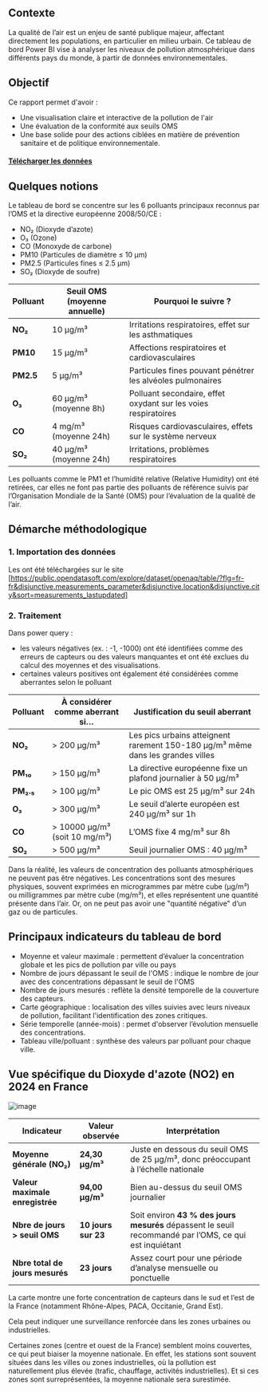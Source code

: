 ## Contexte
La qualité de l’air est un enjeu de santé publique majeur, affectant directement les populations, en particulier en milieu urbain. Ce tableau de bord Power BI vise à analyser les niveaux de pollution atmosphérique dans différents pays du monde, à partir de données environnementales.

## Objectif
Ce rapport permet d'avoir :
- Une visualisation claire et interactive de la pollution de l'air
- Une évaluation de la conformité aux seuils OMS
- Une base solide pour des actions ciblées en matière de prévention sanitaire et de politique environnementale.

#### [Télécharger les données](https://github.com/Hines98/Suivi_des_polluants_air/blob/main/openaq.csv)

## Quelques notions
Le tableau de bord se concentre sur les 6 polluants principaux reconnus par l’OMS et la directive européenne 2008/50/CE :
- NO₂ (Dioxyde d’azote)
- O₃ (Ozone)
- CO (Monoxyde de carbone)
- PM10 (Particules de diamètre ≤ 10 µm)
- PM2.5 (Particules fines ≤ 2.5 µm)
- SO₂ (Dioxyde de soufre)
  
| **Polluant** | **Seuil OMS (moyenne annuelle)** | **Pourquoi le suivre ?**                                       |
| ------------ | -------------------------------- | -------------------------------------------------------------- |
| **NO₂**      | 10 µg/m³                         | Irritations respiratoires, effet sur les asthmatiques          |
| **PM10**     | 15 µg/m³                         | Affections respiratoires et cardiovasculaires                  |
| **PM2.5**    | 5 µg/m³                          | Particules fines pouvant pénétrer les alvéoles pulmonaires     |
| **O₃**       | 60 µg/m³ (moyenne 8h)            | Polluant secondaire, effet oxydant sur les voies respiratoires |
| **CO**       | 4 mg/m³ (moyenne 24h)            | Risques cardiovasculaires, effets sur le système nerveux       |
| **SO₂**      | 40 µg/m³ (moyenne 24h)           | Irritations, problèmes respiratoires                           |


Les polluants comme le PM1 et l’humidité relative (Relative Humidity) ont été retirées, car elles ne font pas partie des polluants de référence suivis par l’Organisation Mondiale de la Santé (OMS) pour l’évaluation de la qualité de l’air.

## Démarche méthodologique

### 1. Importation des données
Les ont été téléchargées sur le site [https://public.opendatasoft.com/explore/dataset/openaq/table/?flg=fr-fr&disjunctive.measurements_parameter&disjunctive.location&disjunctive.city&sort=measurements_lastupdated]

### 2. Traitement
Dans power query :
- les valeurs négatives (ex. : -1, -1000) ont été identifiées comme des erreurs de capteurs ou des valeurs manquantes et ont été exclues du calcul des moyennes et des visualisations.
- certaines valeurs positives ont également été considérées comme aberrantes selon le polluant
  
| **Polluant**   | **À considérer comme aberrant si…** | **Justification du seuil aberrant**                                             |
| -------------- | ----------------------------------- | ------------------------------------------------------------------------------- |
| **NO₂**        | > 200 µg/m³                         | Les pics urbains atteignent rarement 150-180 µg/m³ même dans les grandes villes |
| **PM₁₀**       | > 150 µg/m³                         | La directive européenne fixe un plafond journalier à 50 µg/m³                   |               
| **PM₂.₅**      | > 100 µg/m³                         | Le pic OMS est 25 µg/m³ sur 24h                                                 |
| **O₃**         | > 300 µg/m³                         | Le seuil d’alerte européen est 240 µg/m³ sur 1h                                 |
| **CO**         | > 10000 µg/m³ (soit 10 mg/m³)       | L’OMS fixe 4 mg/m³ sur 8h                                                       |
| **SO₂**        | > 500 µg/m³                         | Seuil journalier OMS : 40 µg/m³                                                 |

Dans la réalité, les valeurs de concentration des polluants atmosphériques ne peuvent pas être négatives. Les concentrations sont des mesures physiques, souvent exprimées en microgrammes par mètre cube (µg/m³) ou milligrammes par mètre cube (mg/m³), et elles représentent une quantité présente dans l’air. Or, on ne peut pas avoir une "quantité négative" d’un gaz ou de particules.

## Principaux indicateurs du tableau de bord
- Moyenne et valeur maximale : permettent d’évaluer la concentration globale et les pics de pollution par ville ou pays
- Nombre de jours dépassant le seuil de l'OMS : indique le nombre de jour avec des concentrations dépassant le seuil de l'OMS
- Nombre de jours mesurés : reflète la densité temporelle de la couverture des capteurs.
- Carte géographique : localisation des villes suivies avec leurs niveaux de pollution, facilitant l'identification des zones critiques.
- Série temporelle (année-mois) : permet d'observer l’évolution mensuelle des concentrations.
- Tableau ville/polluant : synthèse des valeurs par polluant pour chaque ville.

## Vue spécifique du Dioxyde d'azote (NO2) en 2024 en France 
![image](https://github.com/user-attachments/assets/c3c55285-4d3e-4b1c-9e07-7bdc95556a85)

| Indicateur                      | Valeur observée     | Interprétation                                                                                                     |
| ------------------------------- | ------------------- | ------------------------------------------------------------------------------------------------------------------ |
| **Moyenne générale (NO₂)**      | **24,30 µg/m³**     | Juste en dessous du seuil OMS de 25 µg/m³, donc préoccupant à l’échelle nationale                                  |
| **Valeur maximale enregistrée** | **94,00 µg/m³**     | Bien au-dessus du seuil OMS journalier                                                                             |
| **Nbre de jours > seuil OMS**   | **10 jours sur 23** | Soit environ **43 % des jours mesurés** dépassent le seuil recommandé par l’OMS, ce qui est inquiétant             |
| **Nbre total de jours mesurés** | **23 jours**        | Assez court pour une période d’analyse mensuelle ou ponctuelle                                                     |

La carte montre une forte concentration de capteurs dans le sud et l’est de la France (notamment Rhône-Alpes, PACA, Occitanie, Grand Est).

Cela peut indiquer une surveillance renforcée dans les zones urbaines ou industrielles.

Certaines zones (centre et ouest de la France) semblent moins couvertes, ce qui peut biaiser la moyenne nationale. En effet, les stations sont souvent situées dans les villes ou zones industrielles, où la pollution est naturellement plus élevée (trafic, chauffage, activités industrielles). Et si ces zones sont surreprésentées, la moyenne nationale sera surestimée.
